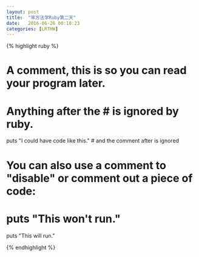 ```yaml
---
layout: post
title:  "笨方法学Ruby第二天"
date:   2016-06-26 00:18:23
categories: [LRTHW]
---
```


{% highlight ruby %}

# A comment, this is so you can read your program later.
# Anything after the # is ignored by ruby.

puts "I could have code like this." # and the comment after is ignored

# You can also use a comment to "disable" or comment out a piece of code:
# puts "This won't run."

puts "This will run."

{% endhighlight %}
